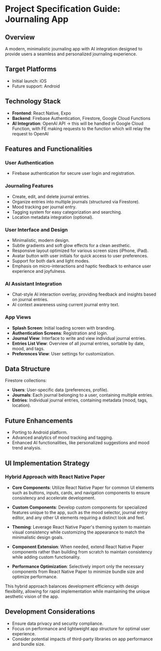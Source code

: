 # Project Specification Guide: Journaling App

## Overview

A modern, minimalistic journaling app with AI integration designed to provide users a seamless and personalized journaling experience.

## Target Platforms

- Initial launch: iOS
- Future support: Android

## Technology Stack

- **Frontend**: React Native, Expo
- **Backend**: Firebase Authentication, Firestore, Google Cloud Functions
- **AI Integration**: OpenAI API -> this will be handled in Google Cloud Function, with FE making requests to the function which will relay the request to OpenAI

## Features and Functionalities

### User Authentication

- Firebase authentication for secure user login and registration.

### Journaling Features

- Create, edit, and delete journal entries.
- Organize entries into multiple journals (structured via Firestore).
- Mood tracking per journal entry.
- Tagging system for easy categorization and searching.
- Location metadata integration (optional).

### User Interface and Design

- Minimalistic, modern design.
- Subtle gradients and soft glow effects for a clean aesthetic.
- Responsive layout optimized for various screen sizes (iPhone, iPad).
- Avatar button with user initials for quick access to user preferences.
- Support for both dark and light modes.
- Emphasis on micro-interactions and haptic feedback to enhance user experience and joyfulness.

### AI Assistant Integration

- Chat-style AI interaction overlay, providing feedback and insights based on journal entries.
- AI context awareness using current journal entry text.

### App Views

- **Splash Screen**: Initial loading screen with branding.
- **Authentication Screens**: Registration and login.
- **Journal View**: Interface to write and view individual journal entries.
- **Entries List View**: Overview of all journal entries, sortable by date, mood, and tags.
- **Preferences View**: User settings for customization.

## Data Structure

Firestore collections:

- **Users**: User-specific data (preferences, profile).
- **Journals**: Each journal belonging to a user, containing multiple entries.
- **Entries**: Individual journal entries, containing metadata (mood, tags, location).

## Future Enhancements

- Porting to Android platform.
- Advanced analytics of mood tracking and tagging.
- Enhanced AI functionalities, like personalized suggestions and mood trend analysis.

## UI Implementation Strategy

### Hybrid Approach with React Native Paper

- **Core Components**: Utilize React Native Paper for common UI elements such as buttons, inputs, cards, and navigation components to ensure consistency and accelerate development.

- **Custom Components**: Develop custom components for specialized features unique to the app, such as the mood selector, journal entry editor, and any other UI elements requiring a distinct look and feel.

- **Theming**: Leverage React Native Paper's theming system to maintain visual consistency while customizing the appearance to match the minimalistic design goals.

- **Component Extension**: When needed, extend React Native Paper components rather than building from scratch to maintain consistency while adding custom functionality.

- **Performance Optimization**: Selectively import only the necessary components from React Native Paper to minimize bundle size and optimize performance.

This hybrid approach balances development efficiency with design flexibility, allowing for rapid implementation while maintaining the unique aesthetic vision of the app.

## Development Considerations

- Ensure data privacy and security compliance.
- Focus on performance and lightweight app structure for optimal user experience.
- Consider potential impacts of third-party libraries on app performance and bundle size.
